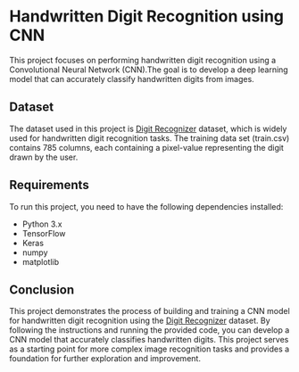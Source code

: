 # Handwritten Digit Recognition using CNN
This project focuses on performing handwritten digit recognition using a Convolutional Neural Network (CNN).The goal is to develop a deep learning model that can accurately classify handwritten digits from images.

## Dataset
The dataset used in this project is [Digit Recognizer](https://www.kaggle.com/competitions/digit-recognizer/data) dataset, which is widely used for handwritten digit recognition tasks.
The training data set (train.csv) contains 785 columns, each containing a pixel-value representing the digit drawn by the user.

## Requirements
To run this project, you need to have the following dependencies installed:

- Python 3.x
- TensorFlow
- Keras
- numpy
- matplotlib

## Conclusion
This project demonstrates the process of building and training a CNN model for handwritten digit recognition using the [Digit Recognizer](https://www.kaggle.com/competitions/digit-recognizer/data) dataset. 
By following the instructions and running the provided code, you can develop a CNN model that accurately classifies handwritten digits. 
This project serves as a starting point for more complex image recognition tasks and provides a foundation for further exploration and improvement.
